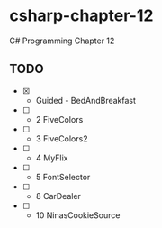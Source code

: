 # csharp-chapter-12
C# Programming Chapter 12

## TODO
- [X] - Guided - BedAndBreakfast
- [ ] - 2 FiveColors
- [ ] - 3 FiveColors2
- [ ] - 4 MyFlix
- [ ] - 5 FontSelector
- [ ] - 8 CarDealer
- [ ] - 10 NinasCookieSource